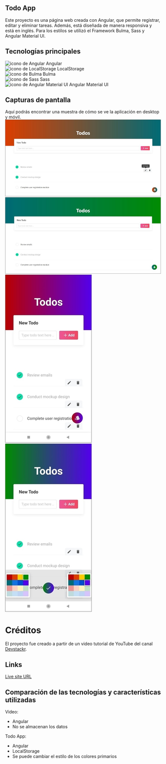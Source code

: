 ## Todo App

Este proyecto es una página web creada con Angular, que permite registrar, editar y eliminar tareas. Además, está diseñada de manera responsiva y está en inglés. Para los estilos se utilizó el Framework Bulma, Sass y Angular Material UI.

## Tecnologías principales

![icono de Angular](https://i.ibb.co/yXPYj5b/Angular.png) Angular  
![icono de LocalStorage](https://i.ibb.co/RT5JXmD/Local-Storage.png) LocalStorage  
![icono de Bulma](https://i.ibb.co/m6CfSPQ/Bulma.png) Bulma  
![icono de Sass](https://i.ibb.co/RhsGQCH/Sass.png) Sass  
![icono de Angular Material UI](https://i.ibb.co/YkXS1K3/Angular-Material-UI.png) Angular Material UI

## Capturas de pantalla

Aquí podrás encontrar una muestra de cómo se ve la aplicación en desktop y móvil.
![icono de Sass](./src/assets/screenshots/Desktop1.jpg)
![icono de Sass](./src/assets/screenshots/Desktop2.jpg)
![icono de Sass](./src/assets/screenshots/Mobile1.jpg)
![icono de Sass](./src/assets/screenshots/Mobile2.jpg)

# Créditos

El proyecto fue creado a partir de un video tutorial de YouTube del canal [Devstackr](https://www.youtube.com/watch?v=gvWxMQ_Zios).

## Links

[Live site URL](https://todo-app-yha.netlify.app/)

## Comparación de las tecnologías y características utilizadas

Video:

- Angular
- No se almacenan los datos

Todo App:

- Angular
- LocalStorage
- Se puede cambiar el estilo de los colores primarios

